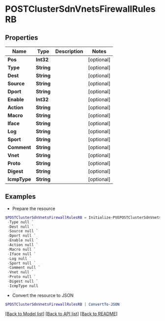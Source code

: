 # POSTClusterSdnVnetsFirewallRulesRB
## Properties

Name | Type | Description | Notes
------------ | ------------- | ------------- | -------------
**Pos** | **Int32** |  | [optional] 
**Type** | **String** |  | [optional] 
**Dest** | **String** |  | [optional] 
**Source** | **String** |  | [optional] 
**Dport** | **String** |  | [optional] 
**Enable** | **Int32** |  | [optional] 
**Action** | **String** |  | [optional] 
**Macro** | **String** |  | [optional] 
**Iface** | **String** |  | [optional] 
**Log** | **String** |  | [optional] 
**Sport** | **String** |  | [optional] 
**Comment** | **String** |  | [optional] 
**Vnet** | **String** |  | [optional] 
**Proto** | **String** |  | [optional] 
**Digest** | **String** |  | [optional] 
**IcmpType** | **String** |  | [optional] 

## Examples

- Prepare the resource
```powershell
$POSTClusterSdnVnetsFirewallRulesRB = Initialize-PVEPOSTClusterSdnVnetsFirewallRulesRB  -Pos null `
 -Type null `
 -Dest null `
 -Source null `
 -Dport null `
 -Enable null `
 -Action null `
 -Macro null `
 -Iface null `
 -Log null `
 -Sport null `
 -Comment null `
 -Vnet null `
 -Proto null `
 -Digest null `
 -IcmpType null
```

- Convert the resource to JSON
```powershell
$POSTClusterSdnVnetsFirewallRulesRB | ConvertTo-JSON
```

[[Back to Model list]](../README.md#documentation-for-models) [[Back to API list]](../README.md#documentation-for-api-endpoints) [[Back to README]](../README.md)

